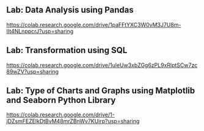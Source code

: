 ## Lab: Data Analysis using Pandas

https://colab.research.google.com/drive/1paFFtYXC3W0vM3J7U8m-IIt4NLnppcrJ?usp=sharing


## Lab: Transformation using SQL

https://colab.research.google.com/drive/1uleUw3xbZGg6zPL9xRlptSCw7zc89wZV?usp=sharing

## Lab: Type of Charts and Graphs using Matplotlib and Seaborn Python Library

https://colab.research.google.com/drive/1-jDZsmFEZElkDtBvM48mrZBnWv7KUirp?usp=sharing
